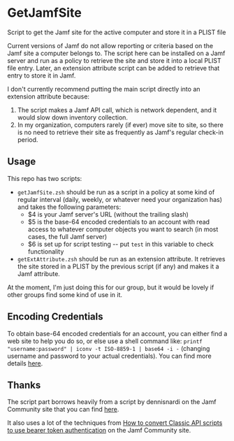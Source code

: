 # GetJamfSite
Script to get the Jamf site for the active computer and store it in a PLIST file

Current versions of Jamf do not allow reporting or criteria based on the Jamf site a
computer belongs to. The script here can be installed on a Jamf server and run as a
policy to retrieve the site and store it into a local PLIST file entry. Later, an 
extension attribute script can be added to retrieve that entry to store it in Jamf.

I don't currently recommend putting the main script directly into an extension attribute 
because: 
1. The script makes a Jamf API call, which is network dependent, and it would slow down
inventory collection.
2. In my organization, computers rarely (if ever) move site to site, so there is no need
to retrieve their site as frequently as Jamf's regular check-in period.

## Usage
This repo has two scripts: 
- `getJamfSite.zsh` should be run as a script in a policy at some kind of regular
interval (daily, weekly, or whatever need your organization has) and takes the following
parameters:
	- $4 is your Jamf server's URL (without the trailing slash)
	- $5 is the base-64 encoded credentials to an account with read access to whatever
	computer objects you want to search (in most cases, the full Jamf server)
	- $6 is set up for script testing -- put `test` in this variable to check 
	functionality
- `getExtAttribute.zsh` should be run as an extension attribute. It retrieves the site
stored in a PLIST by the previous script (if any) and makes it a Jamf attribute.

At the moment, I'm just doing this for our group, but it would be lovely if other groups
find some kind of use in it.

## Encoding Credentials
To obtain base-64 encoded credentials for an account, you can either find a web site
to help you do so, or else use a shell command like:
`printf "username:password" | iconv -t ISO-8859-1 | base64 -i -` (changing username and
password to your actual credentials). You can find more details 
[here](https://developer.jamf.com/jamf-pro/docs/code-samples).

## Thanks
The script part borrows heavily from a script by dennisnardi on the Jamf Community site
that you can find
[here](https://community.jamf.com/t5/jamf-pro/custom-extension-attribute-based-on-site/m-p/228424).

It also uses a lot of the techniques from 
[How to convert Classic API scripts to use bearer token authentication](https://community.jamf.com/t5/tech-thoughts/how-to-convert-classic-api-scripts-to-use-bearer-token/ba-p/273910)
on the Jamf Community site. 
